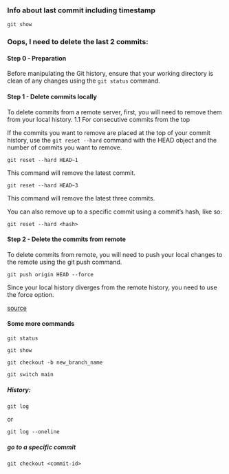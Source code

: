 ### Info about last commit including timestamp

`git show`


### Oops, I need to delete the last 2 commits:

#### Step 0 - Preparation

Before manipulating the Git history, ensure that your working directory is clean of any changes using the `git status` command.

#### Step 1 - Delete commits locally

To delete commits from a remote server, first, you will need to remove them from your local history.
1.1 For consecutive commits from the top

If the commits you want to remove are placed at the top of your commit history, use the `git reset --hard` command with the HEAD object and the number of commits you want to remove.


```git reset --hard HEAD~1```

This command will remove the latest commit.


```git reset --hard HEAD~3```

This command will remove the latest three commits.


You can also remove up to a specific commit using a commit’s hash, like so:

```git reset --hard <hash>```

#### Step 2 - Delete the commits from remote

To delete commits from remote, you will need to push your local changes to the remote using the git push command.

```git push origin HEAD --force```

Since your local history diverges from the remote history, you need to use the force option.

[source](https://hackernoon.com/how-to-delete-commits-from-remote-in-git)



#### Some more commands
```git status```

```git show```

```git checkout -b new_branch_name```

```git switch main```

##### History:
```git log```

or

```git log --oneline```

##### go to a specific commit

```git checkout <commit-id>```